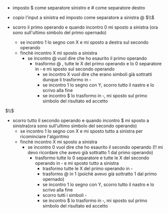 - imposto $\$$ come separatore sinistro e # come separatore destro
- copio l'input a sinistra ed imposto come separatore a sinistra @
$\\$

- scorro il primo operando e quando incontro 0 mi sposto a sinistra (ora sono sull'ultimo simbolo del primo opernado)
    - se incontro 1 lo segno con X e mi sposto a destra sul secondo operando
    - finchè incontro X mi sposto a sinistra
        - se incontro @ vuol dire che ho esaurito il primo operando
            - trasformo @ , tutte le X del primo operando e lo 0 separatore in $\square$ e  mi sposto sul secondo operando
                - se incontro X vuol dire che erano simboli già sottratti dunque li trasformo in $\square$
                - se incontro 1 lo segno con Y, scorro tutto il nastro e lo scrivo alla fine
                - se incontro $\$$ lo trasformo in $\square$, mi sposto sul primo simbolo del risultato ed accetto

$\\$
- scorro tutto il secondo operando e quando incontro $\$$ mi sposto a sinistra(ora sono sull'ultimo simbolo del secondo operando)
    - se incontro 1 lo segno con X e mi sposto tutto a sinistra per ricominciare l'algoritmo
    - finchè incontro X mi sposto a sinistra
        - se incontro 0 vuol dire che ho esaurito il secondo operando (!! mi devo ricordare che avevo già sottratto 1 dal primo operando)
            - trasformo tutte lo 0 separatore e tutte le X del secondo operando in $\square$ e mi sposto tutto a sinistra
                - trasformo tutte le X del primo operando in $\square$
                - trasformo @ in 1 (poichè avevo già sottratto 1 dal primo opernado)
                - se incontro 1 lo segno con Y, scorro tutto il nastro e lo scrivo alla fine
                - scorro tutti i simboli $\square$
                - se incontro $\$$ lo trasformo in $\square$, mi sposto sul primo simbolo del risultato ed accetto
 